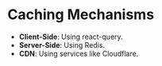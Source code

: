 # Caching Mechanisms

- **Client-Side**: Using react-query.
- **Server-Side**: Using Redis.
- **CDN**: Using services like Cloudflare.
